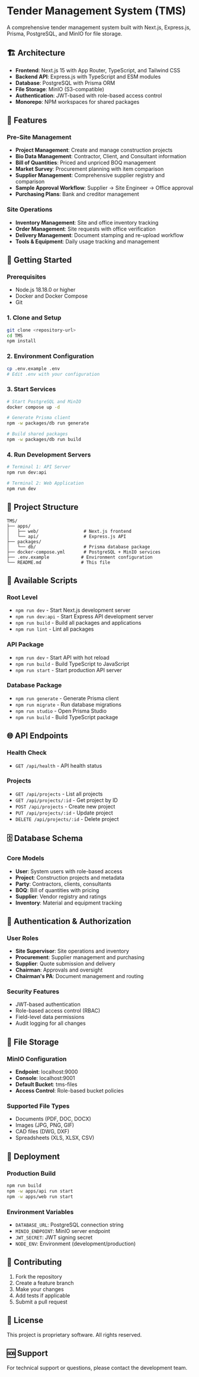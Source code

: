 # Tender Management System (TMS)

A comprehensive tender management system built with Next.js, Express.js, Prisma, PostgreSQL, and MinIO for file storage.

## 🏗️ Architecture

- **Frontend**: Next.js 15 with App Router, TypeScript, and Tailwind CSS
- **Backend API**: Express.js with TypeScript and ESM modules
- **Database**: PostgreSQL with Prisma ORM
- **File Storage**: MinIO (S3-compatible)
- **Authentication**: JWT-based with role-based access control
- **Monorepo**: NPM workspaces for shared packages

## 🎯 Features

### Pre-Site Management
- **Project Management**: Create and manage construction projects
- **Bio Data Management**: Contractor, Client, and Consultant information
- **Bill of Quantities**: Priced and unpriced BOQ management
- **Market Survey**: Procurement planning with item comparison
- **Supplier Management**: Comprehensive supplier registry and comparison
- **Sample Approval Workflow**: Supplier → Site Engineer → Office approval
- **Purchasing Plans**: Bank and creditor management

### Site Operations
- **Inventory Management**: Site and office inventory tracking
- **Order Management**: Site requests with office verification
- **Delivery Management**: Document stamping and re-upload workflow
- **Tools & Equipment**: Daily usage tracking and management

## 🚀 Getting Started

### Prerequisites
- Node.js 18.18.0 or higher
- Docker and Docker Compose
- Git

### 1. Clone and Setup
```bash
git clone <repository-url>
cd TMS
npm install
```

### 2. Environment Configuration
```bash
cp .env.example .env
# Edit .env with your configuration
```

### 3. Start Services
```bash
# Start PostgreSQL and MinIO
docker compose up -d

# Generate Prisma client
npm -w packages/db run generate

# Build shared packages
npm -w packages/db run build
```

### 4. Run Development Servers
```bash
# Terminal 1: API Server
npm run dev:api

# Terminal 2: Web Application
npm run dev
```

## 📁 Project Structure

```
TMS/
├── apps/
│   ├── web/                 # Next.js frontend
│   └── api/                 # Express.js API
├── packages/
│   └── db/                  # Prisma database package
├── docker-compose.yml       # PostgreSQL + MinIO services
├── .env.example            # Environment configuration
└── README.md               # This file
```

## 🔧 Available Scripts

### Root Level
- `npm run dev` - Start Next.js development server
- `npm run dev:api` - Start Express API development server
- `npm run build` - Build all packages and applications
- `npm run lint` - Lint all packages

### API Package
- `npm run dev` - Start API with hot reload
- `npm run build` - Build TypeScript to JavaScript
- `npm run start` - Start production API server

### Database Package
- `npm run generate` - Generate Prisma client
- `npm run migrate` - Run database migrations
- `npm run studio` - Open Prisma Studio
- `npm run build` - Build TypeScript package

## 🌐 API Endpoints

### Health Check
- `GET /api/health` - API health status

### Projects
- `GET /api/projects` - List all projects
- `GET /api/projects/:id` - Get project by ID
- `POST /api/projects` - Create new project
- `PUT /api/projects/:id` - Update project
- `DELETE /api/projects/:id` - Delete project

## 🗄️ Database Schema

### Core Models
- **User**: System users with role-based access
- **Project**: Construction projects and metadata
- **Party**: Contractors, clients, consultants
- **BOQ**: Bill of quantities with pricing
- **Supplier**: Vendor registry and ratings
- **Inventory**: Material and equipment tracking

## 🔐 Authentication & Authorization

### User Roles
- **Site Supervisor**: Site operations and inventory
- **Procurement**: Supplier management and purchasing
- **Supplier**: Quote submission and delivery
- **Chairman**: Approvals and oversight
- **Chairman's PA**: Document management and routing

### Security Features
- JWT-based authentication
- Role-based access control (RBAC)
- Field-level data permissions
- Audit logging for all changes

## 📁 File Storage

### MinIO Configuration
- **Endpoint**: localhost:9000
- **Console**: localhost:9001
- **Default Bucket**: tms-files
- **Access Control**: Role-based bucket policies

### Supported File Types
- Documents (PDF, DOC, DOCX)
- Images (JPG, PNG, GIF)
- CAD files (DWG, DXF)
- Spreadsheets (XLS, XLSX, CSV)

## 🚀 Deployment

### Production Build
```bash
npm run build
npm -w apps/api run start
npm -w apps/web run start
```

### Environment Variables
- `DATABASE_URL`: PostgreSQL connection string
- `MINIO_ENDPOINT`: MinIO server endpoint
- `JWT_SECRET`: JWT signing secret
- `NODE_ENV`: Environment (development/production)

## 🤝 Contributing

1. Fork the repository
2. Create a feature branch
3. Make your changes
4. Add tests if applicable
5. Submit a pull request

## 📄 License

This project is proprietary software. All rights reserved.

## 🆘 Support

For technical support or questions, please contact the development team.
